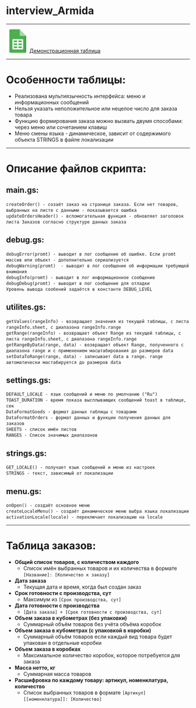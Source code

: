 # interview_Armida
____
<a href="https://docs.google.com/spreadsheets/d/1ImBOVOq80qEjWE0OAPSanQhT2R1uVIhDQFk7C2YzEM8/copy"><img src="https://github.com/ProgrammerForeve/interview_Armida/blob/main/media/google-sheets.png" height=64 width=64>Демонстрационная таблица</a>
____
# Особенности таблицы:
  + Реализована мультиязычность интерфейса: меню и информационных сообщений
  + Нельзя указать неположительное или нецелое число для заказа товара
  + Функцию формирования заказа можно вызвать двумя способами: через меню или сочетанием клавиш
  + Меню смены языка - динамическое, зависит от содержимого объекта STRINGS в файле локализации
  ____
# Описание файлов скрипта:
## main.gs:
    createOrder() - созаёт заказ на странице заказа. Если нет товаров, выбранных на листе с данными - показывается ошибка
    updateOrdersHeader() - вспомогательная функция - обновляет заголовок листа Заказов согласно структуре данных заказа
## debug.gs:
    debugError(promt) - выводит в лог сообщение об ошибке. Если promt массив или объект - дополнительно сериализуется
    debugWarning(promt)  - выводит в лог сообщение об информации требующей внимания
    debugInfo(promt) - выводит в лог информационное сообщение
    debugDebug(promt) - выводит в лог сообщение для отладки
    Уровень вывода сообений задаётся в константе DEBUG_LEVEL
## utilites.gs:
    getValues(rangeInfo) - возвращает значения из текущей таблицы, с листа rangeInfo.sheet, с диапазона rangeInfo.range
    getRange(rangeInfo) - возвращает объект Range из текущей таблицы, с листа rangeInfo.sheet, с диапазона rangeInfo.range
    getRangeByData(range, data) - возвращает объект Range, полученного с диапазона range и с применением масштабирования до размеров data
    setDataToRange(range, data) - записывает data в range. range автоматически мастабируется до размеров data
## settings.gs:
    DEFAULT_LOCALE - язык сообщений и меню по умолчанию ("Ru")
    TOAST_DURATION - время показа высплывающих сообщений toast в таблице, сек
    DataFormatGoods - формат данных таблицы с товарами
    DataFormatOrders - формат данных и функции получения данных для заказов
    SHEETS - список имён листов
    RANGES - Список значимых диапазонов
## strings.gs:
    GET_LOCALE() - получает язык сообщений и меню из настроек
    STRINGS - текст, зависимый от локализации
## menu.gs:
    onOpen() - создаёт основное меню
    createLocaleMenu() - создаёт динамическое меню выбра языка локализации
    activationLocale(locale) - переключает локализацию на locale
____
# Таблица заказов:
  + **Общий список товаров, с количеством каждого**
    + Список имён выбранных товаров и их количества в формате ```[Название]: [Количество к заказу]```
  + **Дата заказа**
    + Текущая дата и время, когда был создан заказ
  + **Срок готовности с производства, сут**
    + Максимум из ```[Срок производства, сут]```
  + **Дата готовности с производства**
    + ```[Дата заказа] + [Срок готовности с производства, сут]```
  + **Объем заказа в кубометрах (без упаковки)**
    + Суммарный объём товаров без учёта объёма коробок
  + **Объем заказа в кубометрах (с упаковкой в коробки)**
    + Суммарный объём товаров если каждый вид товара будет упакован в отдельные коробки
  + **Объем заказа в коробках**
    + Максимальное количество коробок, которое потребуется для заказа
  + **Масса нетто, кг**
    + Суммарная масса товаров
  + **Расшифровка по каждому товару: артикул, номенклатура, количество**
    + Список выбранных товаров в формате ```[Артикул] [[номенклатура]]: [Количество]```
